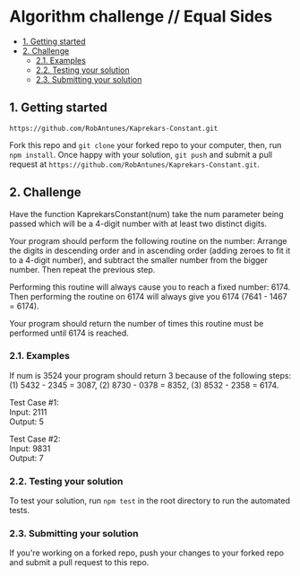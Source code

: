 # Algorithm challenge // Equal Sides

- [1. Getting started](#1-getting-started)
- [2. Challenge](#2-challenge)
  - [2.1. Examples](#21-examples)
  - [2.2. Testing your solution](#22-testing-your-solution)
  - [2.3. Submitting your solution](#23-submitting-your-solution)

## 1. Getting started
`https://github.com/RobAntunes/Kaprekars-Constant.git`

Fork this repo and `git clone` your forked repo to your computer, then, run `npm install`. Once happy with your solution, `git push` and submit a pull request at `https://github.com/RobAntunes/Kaprekars-Constant.git`.

## 2. Challenge
Have the function KaprekarsConstant(num) take the num parameter being passed which will be a 4-digit number with at least two distinct digits.

Your program should perform the following routine on the number: Arrange the digits in descending order and in ascending order (adding zeroes to fit it to a 4-digit number), and subtract the smaller number from the bigger number. Then repeat the previous step.

Performing this routine will always cause you to reach a fixed number: 6174. Then performing the routine on 6174 will always give you 6174 (7641 - 1467 = 6174).

Your program should return the number of times this routine must be performed until 6174 is reached. 

### 2.1. Examples

If num is 3524 your program should return 3 because of the following steps: (1) 5432 - 2345 = 3087, (2) 8730 - 0378 = 8352, (3) 8532 - 2358 = 6174.

Test Case #1:   
Input: 2111     
Output: 5       

Test Case #2:     
Input: 9831     
Output: 7     

### 2.2. Testing your solution
To test your solution, run `npm test` in the root directory to run the automated tests.

### 2.3. Submitting your solution

If you're working on a forked repo, push your changes to your forked repo and submit a pull request to this repo.